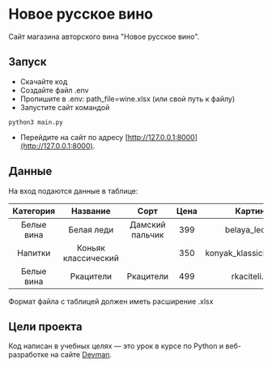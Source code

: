 # Новое русское вино

Сайт магазина авторского вина "Новое русское вино".

## Запуск

- Скачайте код
- Создайте файл .env
- Пропишите в .env: path_file=wine.xlsx (или свой путь к файлу)
- Запустите сайт командой 
```
python3 main.py
```
- Перейдите на сайт по адресу [http://127.0.0.1:8000](http://127.0.0.1:8000).

## Данные

На вход подаются данные в таблице:

| Категория  | Название            | Сорт            | Цена | Картинка                |  Акция               |
|:----------:|:-------------------:|:---------------:|:----:|:-----------------------:|:--------------------:|
| Белые вина | Белая леди          | Дамский пальчик | 399  |belaya_ledi.png          | Выгодное предложение |
| Напитки    | Коньяк классический |                 | 350  |konyak_klassicheskyi.png |                      |
| Белые вина | Ркацители           | Ркацители       | 499  | rkaciteli.png           |                      |

Формат файла с таблицей должен иметь расширение .xlsx

## Цели проекта

Код написан в учебных целях — это урок в курсе по Python и веб-разработке на сайте [Devman](https://dvmn.org).
